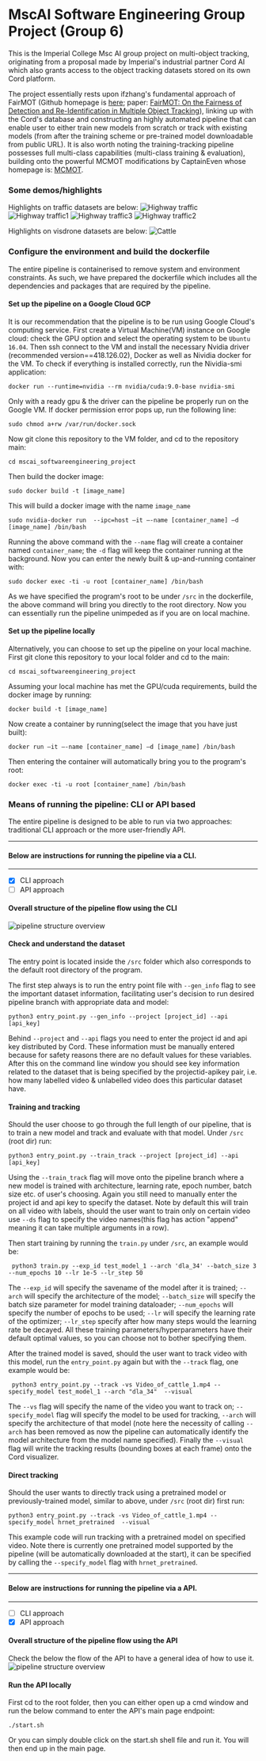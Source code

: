 # MscAI Software Engineering Group Project (Group 6)
This is the Imperial College Msc AI group project on multi-object tracking, originating from a proposal made by Imperial's industrial partner Cord AI which also grants access to the object tracking datasets stored on its own Cord platform. 

The project essentially rests upon ifzhang's fundamental approach of FairMOT (Github homepage is [here](https://github.com/ifzhang/FairMOT); paper: [FairMOT: On the Fairness of Detection and Re-Identification in Multiple Object Tracking](https://arxiv.org/pdf/2004.01888v5.pdf)), linking up with the Cord's database and constructing an highly automated pipeline that can enable user to either train new models from scratch or track with existing models (from after the training scheme or pre-trained model downloadable from public URL). It is also worth noting the training-tracking pipeline possesses full multi-class capabilities (multi-class training & evaluation), building onto the powerful MCMOT modifications by CaptainEven whose homepage is: [MCMOT](https://github.com/CaptainEven/MCMOT).

### Some demos/highlights
Highlights on traffic datasets are below:
![Highway traffic](demos/1.gif)
![Highway traffic1](demos/2.gif)
![Highway traffic3](demos/3.gif)
![Highway traffic2](demos/4.gif)

Highlights on visdrone datasets are below:
![Cattle](demos/5.gif)



### Configure the environment and build the dockerfile
The entire pipeline is containerised to remove system and environment constraints. As such, we have prepared the dockerfile which includes all the dependencies and packages that are required by the pipeline.
#### Set up the pipeline on a Google Cloud GCP
It is our recommendation that the pipeline is to be run using Google Cloud's computing service. First create a Virtual Machine(VM) instance on Google cloud: check the GPU option and select the operating system to be `Ubuntu 16.04`. Then ssh connect to the VM and install the necessary Nvidia driver (recommended version==418.126.02), Docker as well as Nividia docker for the VM. To check if everything is installed correctly, run the Nividia-smi application:

    docker run --runtime=nvidia --rm nvidia/cuda:9.0-base nvidia-smi

Only with a ready gpu & the driver can the pipeline be properly run on the Google VM. If docker permission error pops up, run the following line:

    sudo chmod a+rw /var/run/docker.sock

Now git clone this repository to the VM folder, and cd to the repository main:

    cd mscai_softwareengineering_project

Then build the docker image:

    sudo docker build -t [image_name]

 This will build a docker image with the name `image_name`

    sudo nvidia-docker run  --ipc=host –it –-name [container_name] –d [image_name] /bin/bash

Running the above command with the `--name` flag will create a container named `container_name`; the `-d` flag will keep the container running at the background. Now you can enter the newly built & up-and-running container with:

    sudo docker exec -ti -u root [container_name] /bin/bash

As we have specified the program's root to be under `/src` in the dockerfile, the above command will bring you directly to the root directory. Now you can essentially run the pipeline unimpeded as if you are on local machine.

#### Set up the pipeline locally
Alternatively, you can choose to set up the pipeline on your local machine. First git clone this repository to your local folder and cd to the main:

    cd mscai_softwareengineering_project

Assuming your local machine has met the GPU/cuda requirements, build the docker image by running:

    docker build -t [image_name]

Now create a container by running(select the image that you have just built):

    docker run –it –-name [container_name] –d [image_name] /bin/bash

Then entering the container will automatically bring you to the program's root:

    docker exec -ti -u root [container_name] /bin/bash


### Means of running the pipeline: CLI or API based 
The entire pipeline is designed to be able to run via two approaches: traditional CLI approach or the more user-friendly API.
- - - -
#### Below are instructions for running the pipeline via a CLI.
- - - -

- [x] CLI approach
- [ ] API approach

#### Overall structure of the pipeline flow using the CLI
![pipeline structure overview](demos/pipeline_flow.png)


#### Check and understand the dataset
The entry point is located inside the `/src` folder which also corresponds to the default root directory of the program.

The first step always is to run the entry point file with `--gen_info` flag to see the important dataset information, facilitating user's decision to run desired pipeline branch with appropriate data and model:

    python3 entry_point.py --gen_info --project [project_id] --api [api_key]

Behind `--project` and `--api` flags you need to enter the project id and api key distributed by Cord. These information must be manually entered because for safety reasons there are no default values for these variables. After this on the command line window you should see key information related to the dataset that is being specified by the projectid-apikey pair, i.e. how many labelled video & unlabelled video does this particular dataset have.


#### Training and tracking
Should the user choose to go through the full length of our pipeline, that is to train a new model and track and evaluate with that model. Under `/src` (root dir) run:

    python3 entry_point.py --train_track --project [project_id] --api [api_key]

Using the `--train_track` flag will move onto the pipeline branch where a new model is trained with architecture, learning rate, epoch number, batch size etc. of user's choosing. Again you still need to manually enter the project id and api key to specify the dataset. Note by default this will train on all video with labels, should the user want to train only on certain video use `--ds` flag to specify the video names(this flag has action "append" meaning it can take multiple arguments in a row).

Then start training by running the `train.py` under `/src`, an example would be:

     python3 train.py --exp_id test_model_1 --arch 'dla_34' --batch_size 3 --num_epochs 10 --lr 1e-5 --lr_step 50

The `--exp_id` will specify the savename of the model after it is trained; `--arch` will specify the architecture of the model; `--batch_size` will specify the batch size parameter for model training dataloader; `--num_epochs` will specify the number of epochs to be used; `--lr` will specify the learning rate of the optimizer; `--lr_step` specify after how many steps would the learning rate be decayed. All these training parameters/hyperparameters have their default optimal values, so you can choose not to bother specifying them. 

After the trained model is saved, should the user want to track video with this model, run the `entry_point.py` again but with the `--track` flag, one example would be:

     python3 entry_point.py --track -vs Video_of_cattle_1.mp4 --specify_model test_model_1 --arch "dla_34"  --visual

The `--vs` flag will specify the name of the video you want to track on; `--specify_model` flag will specify the model to be used for tracking, `--arch` will specify the architecture of that model (note here the necessity of calling `--arch` has been removed as now the pipeline can automatically identify the model architecture from the model name specified). Finally the `--visual` flag will write the tracking results (bounding boxes at each frame) onto the Cord visualizer.


#### Direct tracking
Should the user wants to directly track using a pretrained model or previously-trained model, similar to above, under `/src` (root dir) first run:

    python3 entry_point.py --track -vs Video_of_cattle_1.mp4 --specify_model hrnet_pretrained  --visual

This example code will run tracking with a pretrained model on specified video. Note there is currently one pretrained model supported by the pipeline (will be automatically downloaded at the start), it can be specified by calling the `--specify_model` flag with `hrnet_pretrained`.


- - - -
#### Below are instructions for running the pipeline via a API.
- - - -

- [ ] CLI approach
- [x] API approach

#### Overall structure of the pipeline flow using the API
Check the below the flow of the API to have a general idea of how to use it.
![pipeline structure overview](demos/api_flow.png)

#### Run the API locally
First cd to the root folder, then you can either open up a cmd window and run the below command to enter the API's main page endpoint:
    
    ./start.sh

Or you can simply double click on the start.sh shell file and run it. You will then end up in the main page.
